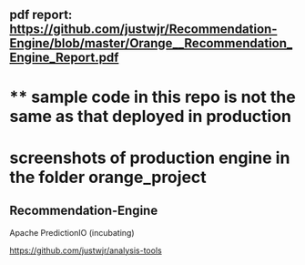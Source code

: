 ## pdf report: https://github.com/justwjr/Recommendation-Engine/blob/master/Orange__Recommendation_Engine_Report.pdf

# ** sample code in this repo is not the same as that deployed in production

# screenshots of production engine in the folder orange_project

## Recommendation-Engine
Apache PredictionIO (incubating)

https://github.com/justwjr/analysis-tools
